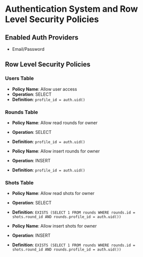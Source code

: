 # Authentication System and Row Level Security Policies

## Enabled Auth Providers
- Email/Password

## Row Level Security Policies

### Users Table
- **Policy Name**: Allow user access
- **Operation**: SELECT
- **Definition**: `profile_id = auth.uid()`

### Rounds Table
- **Policy Name**: Allow read rounds for owner
- **Operation**: SELECT
- **Definition**: `profile_id = auth.uid()`

- **Policy Name**: Allow insert rounds for owner
- **Operation**: INSERT
- **Definition**: `profile_id = auth.uid()`

### Shots Table
- **Policy Name**: Allow read shots for owner
- **Operation**: SELECT
- **Definition**: `EXISTS (SELECT 1 FROM rounds WHERE rounds.id = shots.round_id AND rounds.profile_id = auth.uid())`

- **Policy Name**: Allow insert shots for owner
- **Operation**: INSERT
- **Definition**: `EXISTS (SELECT 1 FROM rounds WHERE rounds.id = shots.round_id AND rounds.profile_id = auth.uid())`